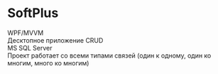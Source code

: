 # SoftPlus
WPF/MVVM <br/>
Десктопное приложение CRUD <br/>
MS SQL Server <br/>
Проект работает со всеми типами связей (один к одному, один ко многим, много ко многим) <br/>
